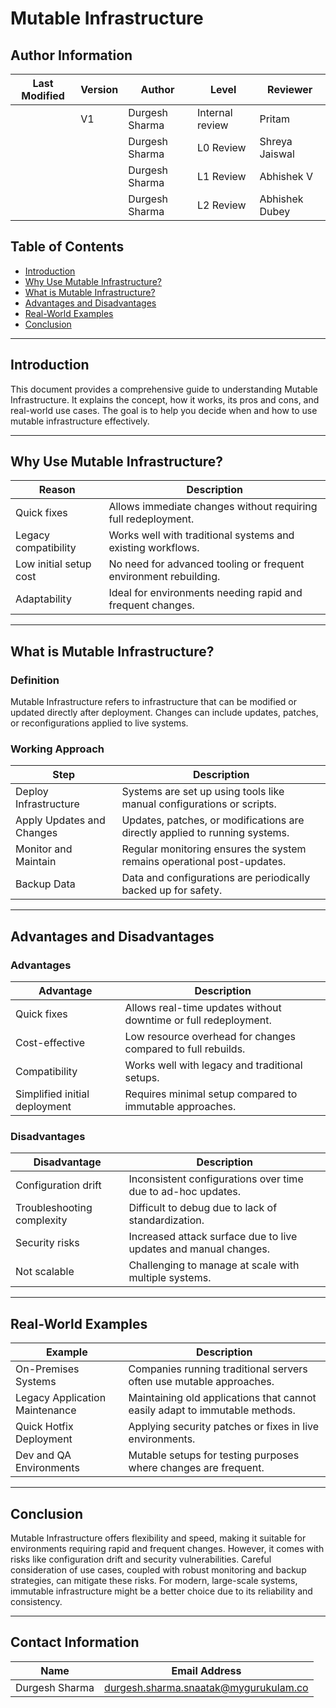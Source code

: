 # Mutable Infrastructure
## Author Information

| **Last Modified** | **Version** | **Author**        | **Level**            | **Reviewer**         |
|--------------------|-------------|-------------------|----------------------|----------------------|
|                   |   V1        | Durgesh Sharma    | Internal review      | Pritam               |
|                   |             | Durgesh Sharma    | L0 Review            | Shreya Jaiswal       |
|                   |             | Durgesh Sharma    | L1 Review            | Abhishek V           |
|                   |             | Durgesh Sharma    | L2 Review            | Abhishek Dubey       |


## Table of Contents

* [Introduction](#introduction)
* [Why Use Mutable Infrastructure?](#why-use-mutable-infrastructure)
* [What is Mutable Infrastructure?](#what-is-mutable-infrastructure)
* [Advantages and Disadvantages](#advantages-and-disadvantages)
* [Real-World Examples](#real-world-examples)
* [Conclusion](#conclusion)

---

## Introduction

This document provides a comprehensive guide to understanding Mutable Infrastructure. It explains the concept, how it works, its pros and cons, and real-world use cases. The goal is to help you decide when and how to use mutable infrastructure effectively.

---

## Why Use Mutable Infrastructure?

| Reason                 | Description                                                      |
| ---------------------- | ---------------------------------------------------------------- |
| Quick fixes            | Allows immediate changes without requiring full redeployment.    |
| Legacy compatibility   | Works well with traditional systems and existing workflows.      |
| Low initial setup cost | No need for advanced tooling or frequent environment rebuilding. |
| Adaptability           | Ideal for environments needing rapid and frequent changes.       |

---

## What is Mutable Infrastructure?

### Definition

Mutable Infrastructure refers to infrastructure that can be modified or updated directly after deployment. Changes can include updates, patches, or reconfigurations applied to live systems.

### Working Approach

| Step                      | Description                                                                 |
| ------------------------- | --------------------------------------------------------------------------- |
| Deploy Infrastructure     | Systems are set up using tools like manual configurations or scripts.       |
| Apply Updates and Changes | Updates, patches, or modifications are directly applied to running systems. |
| Monitor and Maintain      | Regular monitoring ensures the system remains operational post-updates.     |
| Backup Data               | Data and configurations are periodically backed up for safety.              |

---

## Advantages and Disadvantages

### Advantages

| Advantage                     | Description                                                     |
| ----------------------------- | --------------------------------------------------------------- |
| Quick fixes                   | Allows real-time updates without downtime or full redeployment. |
| Cost-effective                | Low resource overhead for changes compared to full rebuilds.    |
| Compatibility                 | Works well with legacy and traditional setups.                  |
| Simplified initial deployment | Requires minimal setup compared to immutable approaches.        |

### Disadvantages

| Disadvantage               | Description                                                      |
| -------------------------- | ---------------------------------------------------------------- |
| Configuration drift        | Inconsistent configurations over time due to ad-hoc updates.     |
| Troubleshooting complexity | Difficult to debug due to lack of standardization.               |
| Security risks             | Increased attack surface due to live updates and manual changes. |
| Not scalable               | Challenging to manage at scale with multiple systems.            |

---

## Real-World Examples

| Example                        | Description                                                                 |
| ------------------------------ | --------------------------------------------------------------------------- |
| On-Premises Systems            | Companies running traditional servers often use mutable approaches.         |
| Legacy Application Maintenance | Maintaining old applications that cannot easily adapt to immutable methods. |
| Quick Hotfix Deployment        | Applying security patches or fixes in live environments.                    |
| Dev and QA Environments        | Mutable setups for testing purposes where changes are frequent.             |

---

## Conclusion

Mutable Infrastructure offers flexibility and speed, making it suitable for environments requiring rapid and frequent changes. However, it comes with risks like configuration drift and security vulnerabilities. Careful consideration of use cases, coupled with robust monitoring and backup strategies, can mitigate these risks. For modern, large-scale systems, immutable infrastructure might be a better choice due to its reliability and consistency.

---

## Contact Information

| **Name**           | **Email Address**                              |
|---------------------|-----------------------------------------------|
| Durgesh Sharma      | durgesh.sharma.snaatak@mygurukulam.co         |

